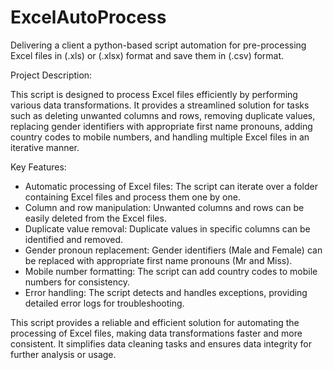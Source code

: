 # ExcelAutoProcess
Delivering a client a python-based script automation for pre-processing Excel files in (.xls) or (.xlsx) format and save them in (.csv) format.

Project Description:

This script is designed to process Excel files efficiently by performing various data transformations. It provides a streamlined solution for tasks such as deleting unwanted columns and rows, removing duplicate values, replacing gender identifiers with appropriate first name pronouns, adding country codes to mobile numbers, and handling multiple Excel files in an iterative manner.

Key Features:
- Automatic processing of Excel files: The script can iterate over a folder containing Excel files and process them one by one.
- Column and row manipulation: Unwanted columns and rows can be easily deleted from the Excel files.
- Duplicate value removal: Duplicate values in specific columns can be identified and removed.
- Gender pronoun replacement: Gender identifiers (Male and Female) can be replaced with appropriate first name pronouns (Mr and Miss).
- Mobile number formatting: The script can add country codes to mobile numbers for consistency.
- Error handling: The script detects and handles exceptions, providing detailed error logs for troubleshooting.

This script provides a reliable and efficient solution for automating the processing of Excel files, making data transformations faster and more consistent. It simplifies data cleaning tasks and ensures data integrity for further analysis or usage.
